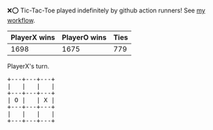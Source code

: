 :x::o: Tic-Tac-Toe played indefinitely by github action runners! See [my workflow](.github/workflows/play.yaml).

|PlayerX wins|PlayerO wins|Ties|
|-|-|-|
|1698|1675|779|

PlayerX's turn.

<pre>
+---+---+---+
|   |   |   |
+---+---+---+
| O |   | X |
+---+---+---+
|   |   |   |
+---+---+---+
</pre>